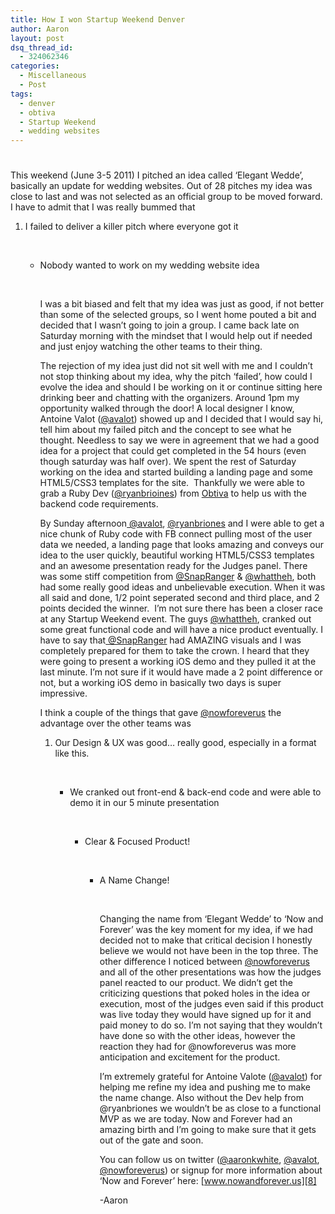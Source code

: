 ```yaml
---
title: How I won Startup Weekend Denver
author: Aaron
layout: post
dsq_thread_id:
  - 324062346
categories:
  - Miscellaneous
  - Post
tags:
  - denver
  - obtiva
  - Startup Weekend
  - wedding websites
---
```

# 

This weekend (June 3-5 2011) I pitched an idea called ‘Elegant Wedde’, basically an update for wedding websites. Out of 28 pitches my idea was close to last and was not selected as an official group to be moved forward. I have to admit that I was really bummed that

1.   
    I failed to deliver a killer pitch where everyone got it
    
     
    
     
    *    
        Nobody wanted to work on my wedding website idea
        
         
        
          
        I was a bit biased and felt that my idea was just as good, if not better than some of the selected groups, so I went home pouted a bit and decided that I wasn’t going to join a group. I came back late on Saturday morning with the mindset that I would help out if needed and just enjoy watching the other teams to their thing.
        
        The rejection of my idea just did not sit well with me and I couldn’t not stop thinking about my idea, why the pitch ‘failed’, how could I evolve the idea and should I be working on it or continue sitting here drinking beer and chatting with the organizers. Around 1pm my opportunity walked through the door! A local designer I know, Antoine Valot ([@avalot][1]) showed up and I decided that I would say hi, tell him about my failed pitch and the concept to see what he thought. Needless to say we were in agreement that we had a good idea for a project that could get completed in the 54 hours (even though saturday was half over). We spent the rest of Saturday working on the idea and started building a landing page and some HTML5/CSS3 templates for the site.  Thankfully we were able to grab a Ruby Dev ([@ryanbrioines][2]) from [Obtiva][3] to help us with the backend code requirements.
        
        By Sunday afternoon[ @avalot][1], [@ryanbriones][2] and I were able to get a nice chunk of Ruby code with FB connect pulling most of the user data we needed, a landing page that looks amazing and conveys our idea to the user quickly, beautiful working HTML5/CSS3 templates and an awesome presentation ready for the Judges panel. There was some stiff competition from [@SnapRanger][4] & [@whattheh][5], both had some really good ideas and unbelievable execution. When it was all said and done, 1/2 point seperated second and third place, and 2 points decided the winner.  I’m not sure there has been a closer race at any Startup Weekend event. The guys [@whattheh][5], cranked out some great functional code and will have a nice product eventually. I have to say that[ @SnapRanger][4] had AMAZING visuals and I was completely prepared for them to take the crown. I heard that they were going to present a working iOS demo and they pulled it at the last minute. I’m not sure if it would have made a 2 point difference or not, but a working iOS demo in basically two days is super impressive.
        
        I think a couple of the things that gave [@nowforeverus][6] the advantage over the other teams was
        
        1.   
            Our Design & UX was good… really good, especially in a format like this.
            
             
            
             
            *    
                We cranked out front-end & back-end code and were able to demo it in our 5 minute presentation
                
                 
                
                 
                *    
                    Clear & Focused Product!
                    
                     
                    
                     
                    *    
                        A Name Change!
                        
                         
                        
                          
                        Changing the name from ‘Elegant Wedde’ to ‘Now and Forever’ was the key moment for my idea, if we had decided not to make that critical decision I honestly believe we would not have been in the top three. The other difference I noticed between [@nowforeverus][6] and all of the other presentations was how the judges panel reacted to our product. We didn’t get the criticizing questions that poked holes in the idea or execution, most of the judges even said if this product was live today they would have signed up for it and paid money to do so. I’m not saying that they wouldn’t have done so with the other ideas, however the reaction they had for @nowforeverus was more anticipation and excitement for the product.
                        
                        I’m extremely grateful for Antoine Valote ([@avalot][1]) for helping me refine my idea and pushing me to make the name change. Also without the Dev help from @ryanbriones we wouldn’t be as close to a functional MVP as we are today. Now and Forever had an amazing birth and I’m going to make sure that it gets out of the gate and soon.
                        
                        You can follow us on twitter ([@aaronkwhite][7], [@avalot][1], [@nowforeverus][6]) or signup for more information about ‘Now and Forever’ here: [www.nowandforever.us][8]
                        
                        -Aaron

 [1]: http://www.twitter.com/avalot
 [2]: http://www.twitter.com/ryanbriones
 [3]: http://obtiva.com/
 [4]: http://www.twitter.com/snapranger
 [5]: http://www.twitter.com/whattheh
 [6]: http://www.twitter.com/nowforeverus
 [7]: http://www.twitter.com/aaronkwhite
 [8]: http://www.nowandforever.us